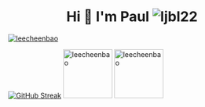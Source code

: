 <h1 align="center">Hi 👋 I'm Paul <img src="https://komarev.com/ghpvc/?username=leecheenbao&label=Profile%20views&color=0e75b6&style=flat" alt="ljbl22" /></h1> 

<p align="left"> <a href="https://github.com/ryo-ma/github-profile-trophy"><img src="https://github-profile-trophy.vercel.app/?username=leecheenbao&title=Repositories,Commits,Followers,Stars&theme=juicyfresh" alt="leecheenbao" /></a> </p>

<div>
  <a href="https://git.io/streak-stats"><img src="https://github-readme-streak-stats.herokuapp.com?user=leecheenbao&theme=terafox&border_radius=10&locale=zh_Hant&date_format=%5BY.%5Dn.j" alt="GitHub Streak" /></a>
  <img height="100px" src="https://github-readme-streak-stats.herokuapp.com/?user=leecheenbao&theme=dracula" alt="leecheenbao" />
  <img height="100px" src="https://github-readme-stats-git-masterrstaa-rickstaa.vercel.app/api/top-langs?username=leecheenbao&show_icons=true&locale=en&layout=compact&theme=dracula" alt="leecheenbao" />
</div>
